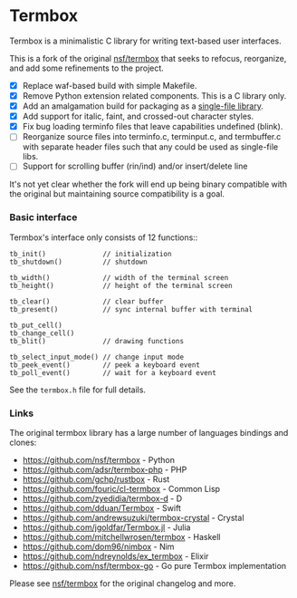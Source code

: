 # Termbox

Termbox is a minimalistic C library for writing text-based user interfaces.

This is a fork of the original [nsf/termbox][og] that seeks to refocus,
reorganize, and add some refinements to the project.

 - [x] Replace waf-based build with simple Makefile.
 - [x] Remove Python extension related components. This is a C library only.
 - [x] Add an amalgamation build for packaging as a [single-file library][sfl].
 - [x] Add support for italic, faint, and crossed-out character styles.
 - [x] Fix bug loading terminfo files that leave capabilities undefined (blink).
 - [ ] Reorganize source files into terminfo.c, terminput.c, and termbuffer.c
   with separate header files such that any could be used as single-file libs.
 - [ ] Support for scrolling buffer (rin/ind) and/or insert/delete line

It's not yet clear whether the fork will end up being binary compatible with the
original but maintaining source compatibility is a goal.

[og]:  https://github.com/nsf/termbox
[sfl]: https://github.com/nothings/single_file_libs

### Basic interface

Termbox's interface only consists of 12 functions::

```
tb_init()              // initialization
tb_shutdown()          // shutdown

tb_width()             // width of the terminal screen
tb_height()            // height of the terminal screen

tb_clear()             // clear buffer
tb_present()           // sync internal buffer with terminal

tb_put_cell()
tb_change_cell()
tb_blit()              // drawing functions

tb_select_input_mode() // change input mode
tb_peek_event()        // peek a keyboard event
tb_poll_event()        // wait for a keyboard event
```

See the `termbox.h` file for full details.

### Links

The original termbox library has a large number of languages bindings and clones:

- https://github.com/nsf/termbox - Python
- https://github.com/adsr/termbox-php - PHP
- https://github.com/gchp/rustbox - Rust
- https://github.com/fouric/cl-termbox - Common Lisp
- https://github.com/zyedidia/termbox-d - D
- https://github.com/dduan/Termbox - Swift
- https://github.com/andrewsuzuki/termbox-crystal - Crystal
- https://github.com/jgoldfar/Termbox.jl - Julia
- https://github.com/mitchellwrosen/termbox - Haskell
- https://github.com/dom96/nimbox - Nim
- https://github.com/ndreynolds/ex_termbox - Elixir
- https://github.com/nsf/termbox-go - Go pure Termbox implementation

Please see [nsf/termbox][og] for the original changelog and more.
